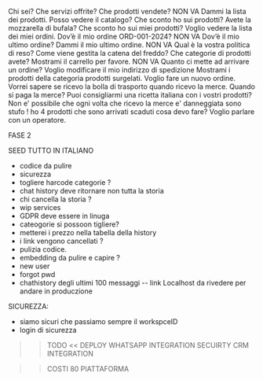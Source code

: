 Chi sei?
Che servizi offrite?
Che prodotti vendete? NON VA
Dammi la lista dei prodotti.
Posso vedere il catalogo?
Che sconto ho sui prodotti?
Avete la mozzarella di bufala?
Che sconto ho sui miei prodotti?
Voglio vedere la lista dei miei ordini.
Dov’è il mio ordine ORD-001-2024? NON VA
Dov’è il mio ultimo ordine?
Dammi il mio ultimo ordine. NON VA
Qual è la vostra politica di reso?
Come viene gestita la catena del freddo?
Che categorie di prodotti avete?
Mostrami il carrello per favore. NON VA
Quanto ci mette ad arrivare un ordine?
Voglio modificare il mio indirizzo di spedizione
Mostrami i prodotti della categoria prodotti surgelati.
Voglio fare un nuovo ordine.
Vorrei sapere se ricevo la bolla di trasporto quando ricevo la merce.
Quando si paga la merce?
Puoi consigliarmi una ricetta italiana con i vostri prodotti?
Non e' possibile che ogni volta che ricevo la merce e' danneggiata sono stufo !
ho 4 prodotti che sono arrivati scaduti cosa devo fare?
Voglio parlare con un operatore.

FASE 2

SEED TUTTO IN ITALIANO

- codice da pulire
- sicurezza
- togliere harcode categorie ?
- chat history deve ritornare non tutta la storia
- chi cancella la storia ?
- wip services
- GDPR deve essere in linuga
- cateogorie si possoon tigliere?
- metterei i prezzo nella tabella della history
- i link vengono cancellati ?
- pulizia codice.
- embedding da pulire e capire ?
- new user
- forgot pwd
- chathistory degli ultimi 100 messaggi
  -- link Localhost da rivedere per andare in produczione

SICUREZZA:

- siamo sicuri che passiamo sempre il workspceID
- login di sicurezza

> > TODO <<
> > DEPLOY
> > WHATSAPP INTEGRATION
> > SECUIRTY
> > CRM INTEGRATION

> > COSTI 80
> > PIATTAFORMA
